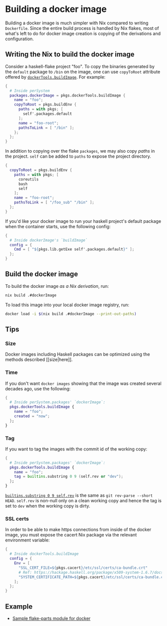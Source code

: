 
# Building a docker image

Building a docker image is much simpler with Nix compared to writing `Dockerfile`. Since the entire build process is handled by Nix flakes, most of what's left to do for docker image creation is copying of the derivations and configuration.

## Writing the Nix to build the docker image

Consider a haskell-flake project "foo". To copy the binaries generated by the `default` package to `/bin` on the image,  one can use `copyToRoot` attribute offered by [`dockerTools.buildImage`](https://nixos.org/manual/nixpkgs/stable/#sec-pkgs-dockerTools). For example:

```nix
{
  # Inside perSystem
  packages.dockerImage = pkgs.dockerTools.buildImage {
    name = "foo";
    copyToRoot = pkgs.buildEnv {
      paths = with pkgs; [
        self'.packages.default
      ];
      name = "foo-root";
      pathsToLink = [ "/bin" ];
    };
  };
}
```

In addition to copying over the flake `packages`, we may also copy *paths* in the project. `self` can be added to `paths` to expose the project directory. 
```nix
{
  copyToRoot = pkgs.buildEnv {
    paths = with pkgs; [
      coreutils
      bash
      self
    ];
    name = "foo-root";
    pathsToLink = [ "/foo_sub" "/bin" ];
  };
}
```
If you'd like your docker image to run your haskell project's default package when the container starts, use the following config:
```nix
{
  # Inside dockerImage's `buildImage`
  config = {
    Cmd = [ "${pkgs.lib.getExe self'.packages.default}" ];
  };
}
```

## Build the docker image

To build the docker image *as a Nix derivation*, run:

```bash
nix build .#dockerImage
```

To load this image into your local docker image registry, run:

```bash
docker load -i $(nix build .#dockerImage --print-out-paths)
```

## Tips

### Size

Docker images including Haskell packages can be optimized using the methods described [[size|here]].

### Time

If you don't want `docker images` showing that the image was created several decades ago, use the following:
```nix
{
  # Inside perSystem.packages' `dockerImage`:
  pkgs.dockerTools.buildImage {
    name = "foo";
    created = "now";
  };
}
```

### Tag

If you want to tag the images with the commit id of the working copy:

```nix
{
  # Inside perSystem.packages' `dockerImage`:
  pkgs.dockerTools.buildImage {
    name = "foo";
    tag = builtins.substring 0 9 (self.rev or "dev");
  };
}
```
[`builtins.substring 0 9 self.rev`](https://nixos.org/manual/nix/stable/language/builtins.html#builtins-substring) is the same as `git rev-parse --short HEAD`. `self.rev` is non-null only on a clean working copy and hence the tag is set to `dev` when the working copy is dirty.

### SSL certs

In order to be able to make https connections from inside of the docker image, you must expose the cacert Nix package via the relevant environment variable:

```nix
{
  # Inside dockerTools.buildImage
  config = {
    Env = [ 
      "SSL_CERT_FILE=${pkgs.cacert}/etc/ssl/certs/ca-bundle.crt" 
      # Ref: https://hackage.haskell.org/package/x509-system-1.6.7/docs/src/System.X509.Unix.html#getSystemCertificateStore
      "SYSTEM_CERTIFICATE_PATH=${pkgs.cacert}/etc/ssl/certs/ca-bundle.crt"
    ];
  };
}
```


## Example

- [Sample flake-parts module for docker](https://github.com/nammayatri/nammayatri/pull/14/files#diff-18ea3dd9a6a84702796b8dac608d0cad8e396a7c2e8c52732fcb7e5f52d1b0b9)
